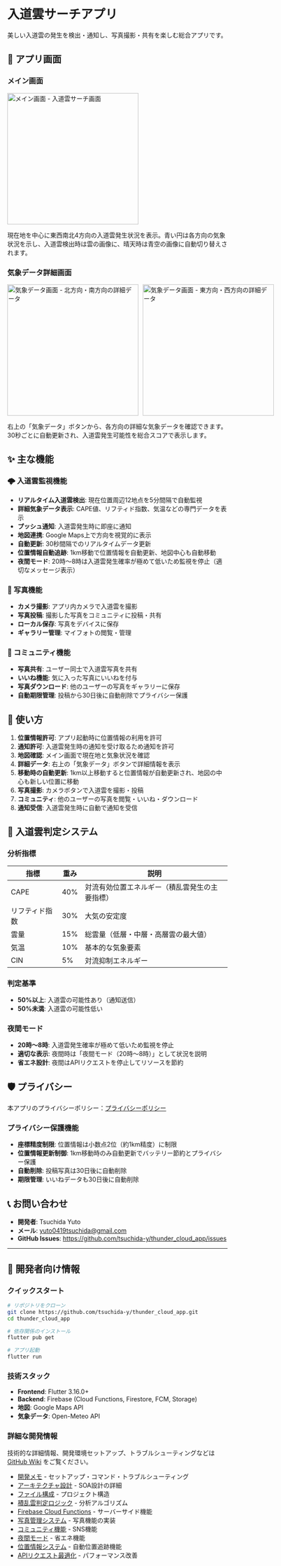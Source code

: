# 入道雲サーチアプリ

美しい入道雲の発生を検出・通知し、写真撮影・共有を楽しむ総合アプリです。

## 📱 アプリ画面

### メイン画面
<img src="assets/images/screen_shot1.png" width="300" alt="メイン画面 - 入道雲サーチ画面">

現在地を中心に東西南北4方向の入道雲発生状況を表示。青い円は各方向の気象状況を示し、入道雲検出時は雲の画像に、晴天時は青空の画像に自動切り替えされます。

### 気象データ詳細画面
<div style="display: flex; gap: 10px;">
  <img src="assets/images/screen_shot2.png" width="300" alt="気象データ画面 - 北方向・南方向の詳細データ">
  <img src="assets/images/screen_shot3.png" width="300" alt="気象データ画面 - 東方向・西方向の詳細データ">
</div>

右上の「気象データ」ボタンから、各方向の詳細な気象データを確認できます。30秒ごとに自動更新され、入道雲発生可能性を総合スコアで表示します。

## ✨ 主な機能

### 🌩️ 入道雲監視機能
- **リアルタイム入道雲検出**: 現在位置周辺12地点を5分間隔で自動監視
- **詳細気象データ表示**: CAPE値、リフティド指数、気温などの専門データを表示
- **プッシュ通知**: 入道雲発生時に即座に通知
- **地図連携**: Google Maps上で方向を視覚的に表示
- **自動更新**: 30秒間隔でのリアルタイムデータ更新
- **位置情報自動追跡**: 1km移動で位置情報を自動更新、地図中心も自動移動
- **夜間モード**: 20時〜8時は入道雲発生確率が極めて低いため監視を停止（適切なメッセージ表示）

### 📸 写真機能
- **カメラ撮影**: アプリ内カメラで入道雲を撮影
- **写真投稿**: 撮影した写真をコミュニティに投稿・共有
- **ローカル保存**: 写真をデバイスに保存
- **ギャラリー管理**: マイフォトの閲覧・管理

### 👥 コミュニティ機能
- **写真共有**: ユーザー同士で入道雲写真を共有
- **いいね機能**: 気に入った写真にいいねを付与
- **写真ダウンロード**: 他のユーザーの写真をギャラリーに保存
- **自動期限管理**: 投稿から30日後に自動削除でプライバシー保護

## 🎯 使い方

1. **位置情報許可**: アプリ起動時に位置情報の利用を許可
2. **通知許可**: 入道雲発生時の通知を受け取るため通知を許可
3. **地図確認**: メイン画面で現在地と気象状況を確認
4. **詳細データ**: 右上の「気象データ」ボタンで詳細情報を表示
5. **移動時の自動更新**: 1km以上移動すると位置情報が自動更新され、地図の中心も新しい位置に移動
6. **写真撮影**: カメラボタンで入道雲を撮影・投稿
7. **コミュニティ**: 他のユーザーの写真を閲覧・いいね・ダウンロード
8. **通知受信**: 入道雲発生時に自動で通知を受信

## 🔬 入道雲判定システム

### 分析指標
| 指標 | 重み | 説明 |
|------|------|------|
| CAPE | 40% | 対流有効位置エネルギー（積乱雲発生の主要指標） |
| リフティド指数 | 30% | 大気の安定度 |
| 雲量 | 15% | 総雲量（低層・中層・高層雲の最大値） |
| 気温 | 10% | 基本的な気象要素 |
| CIN | 5% | 対流抑制エネルギー |

### 判定基準
- **50%以上**: 入道雲の可能性あり（通知送信）
- **50%未満**: 入道雲の可能性低い

### 夜間モード
- **20時〜8時**: 入道雲発生確率が極めて低いため監視を停止
- **適切な表示**: 夜間時は「夜間モード（20時〜8時）」として状況を説明
- **省エネ設計**: 夜間はAPIリクエストを停止してリソースを節約

## 🛡️ プライバシー

本アプリのプライバシーポリシー：[プライバシーポリシー](https://tsuchida-y.github.io/thunder_cloud_app/privacy_policy.html)

### プライバシー保護機能
- **座標精度制限**: 位置情報は小数点2位（約1km精度）に制限
- **位置情報更新制御**: 1km移動時のみ自動更新でバッテリー節約とプライバシー保護
- **自動削除**: 投稿写真は30日後に自動削除
- **期限管理**: いいねデータも30日後に自動削除

## 📞 お問い合わせ

- **開発者**: Tsuchida Yuto
- **メール**: yuto0419tsuchida@gmail.com
- **GitHub Issues**: https://github.com/tsuchida-y/thunder_cloud_app/issues

---

## 🔧 開発者向け情報

### クイックスタート
```bash
# リポジトリをクローン
git clone https://github.com/tsuchida-y/thunder_cloud_app.git
cd thunder_cloud_app

# 依存関係のインストール
flutter pub get

# アプリ起動
flutter run
```

### 技術スタック
- **Frontend**: Flutter 3.16.0+
- **Backend**: Firebase (Cloud Functions, Firestore, FCM, Storage)
- **地図**: Google Maps API
- **気象データ**: Open-Meteo API

### 詳細な開発情報
技術的な詳細情報、開発環境セットアップ、トラブルシューティングなどは [GitHub Wiki](https://github.com/tsuchida-y/thunder_cloud_app/wiki) をご覧ください。

- [開発メモ](https://github.com/tsuchida-y/thunder_cloud_app/wiki/%E9%96%8B%E7%99%BA%E3%83%A1%E3%83%A2) - セットアップ・コマンド・トラブルシューティング
- [アーキテクチャ設計](https://github.com/tsuchida-y/thunder_cloud_app/wiki/%E3%82%A2%E3%83%BC%E3%82%AD%E3%83%86%E3%82%AF%E3%83%81%E3%83%A3%E8%A8%AD%E8%A8%88) - SOA設計の詳細
- [ファイル構成](https://github.com/tsuchida-y/thunder_cloud_app/wiki/%E3%83%95%E3%82%A1%E3%82%A4%E3%83%AB%E6%A7%8B%E6%88%90) - プロジェクト構造
- [積乱雲判定ロジック](https://github.com/tsuchida-y/thunder_cloud_app/wiki/%E7%A9%8D%E4%B9%B1%E9%9B%B2%E5%88%A4%E5%AE%9A%E3%83%AD%E3%82%B8%E3%83%83%E3%82%AF) - 分析アルゴリズム
- [Firebase Cloud Functions](https://github.com/tsuchida-y/thunder_cloud_app/wiki/Firebase-Cloud-Functions) - サーバーサイド機能
- [写真管理システム](https://github.com/tsuchida-y/thunder_cloud_app/wiki/%E5%86%99%E7%9C%9F%E7%AE%A1%E7%90%86%E3%82%B7%E3%82%B9%E3%83%86%E3%83%A0) - 写真機能の実装
- [コミュニティ機能](https://github.com/tsuchida-y/thunder_cloud_app/wiki/%E3%82%B3%E3%83%9F%E3%83%A5%E3%83%8B%E3%83%86%E3%82%A3%E6%A9%9F%E8%83%BD) - SNS機能
- [夜間モード](https://github.com/tsuchida-y/thunder_cloud_app/wiki/%E5%A4%9C%E9%96%93%E3%83%A2%E3%83%BC%E3%83%89) - 省エネ機能
- [位置情報システム](https://github.com/tsuchida-y/thunder_cloud_app/wiki/%E4%BD%8D%E7%BD%AE%E6%83%85%E5%A0%B1%E3%82%B7%E3%82%B9%E3%83%86%E3%83%A0) - 自動位置追跡機能
- [APIリクエスト最適化](https://github.com/tsuchida-y/thunder_cloud_app/wiki/API%E3%83%AA%E3%82%AF%E3%82%A8%E3%82%B9%E3%83%88%E6%9C%80%E9%81%A9%E5%8C%96) - パフォーマンス改善
